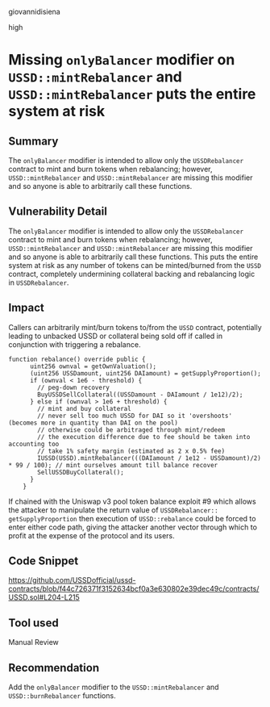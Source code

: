 giovannidisiena

high

# Missing `onlyBalancer` modifier on `USSD::mintRebalancer` and `USSD::mintRebalancer` puts the entire system at risk

## Summary
The `onlyBalancer` modifier is intended to allow only the `USSDRebalancer` contract to mint and burn tokens when rebalancing; however, `USSD::mintRebalancer` and `USSD::mintRebalancer` are missing this modifier and so anyone is able to arbitrarily call these functions.

## Vulnerability Detail
The `onlyBalancer` modifier is intended to allow only the `USSDRebalancer` contract to mint and burn tokens when rebalancing; however, `USSD::mintRebalancer` and `USSD::mintRebalancer` are missing this modifier and so anyone is able to arbitrarily call these functions. This puts the entire system at risk as any number of tokens can be minted/burned from the `USSD` contract, completely undermining collateral backing and rebalancing logic in `USSDRebalancer`.

## Impact
Callers can arbitrarily mint/burn tokens to/from the `USSD` contract, potentially leading to unbacked USSD or collateral being sold off if called in conjunction with triggering a rebalance.

```solidity
function rebalance() override public {
      uint256 ownval = getOwnValuation();
      (uint256 USSDamount, uint256 DAIamount) = getSupplyProportion();
      if (ownval < 1e6 - threshold) {
        // peg-down recovery
        BuyUSSDSellCollateral((USSDamount - DAIamount / 1e12)/2);
      } else if (ownval > 1e6 + threshold) {
        // mint and buy collateral
        // never sell too much USSD for DAI so it 'overshoots' (becomes more in quantity than DAI on the pool)
        // otherwise could be arbitraged through mint/redeem
        // the execution difference due to fee should be taken into accounting too
        // take 1% safety margin (estimated as 2 x 0.5% fee)
        IUSSD(USSD).mintRebalancer(((DAIamount / 1e12 - USSDamount)/2) * 99 / 100); // mint ourselves amount till balance recover
        SellUSSDBuyCollateral();
      }
    }
```

If chained with the Uniswap v3 pool token balance exploit #9 which allows the attacker to manipulate the return value of `USSDRebalancer:: getSupplyProportion` then execution of `USSD::rebalance` could be forced to enter either code path, giving the attacker another vector through which to profit at the expense of the protocol and its users.

## Code Snippet
https://github.com/USSDofficial/ussd-contracts/blob/f44c726371f3152634bcf0a3e630802e39dec49c/contracts/USSD.sol#L204-L215

## Tool used

Manual Review

## Recommendation
Add the `onlyBalancer` modifier to the `USSD::mintRebalancer` and `USSD::burnRebalancer` functions.